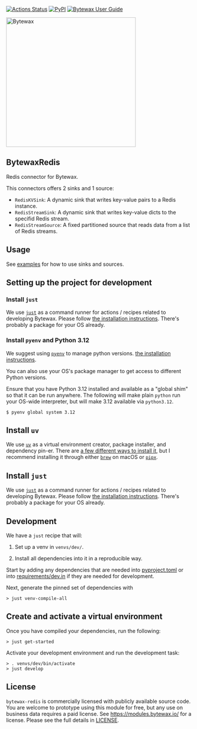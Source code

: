 [![Actions Status](https://github.com/bytewax/bytewax-redis/workflows/CI/badge.svg)](https://github.com/bytewax/bytewax-redis/actions)
[![PyPI](https://img.shields.io/pypi/v/bytewax-redis.svg?style=flat-square)](https://pypi.org/project/bytewax-redis/)
[![Bytewax User Guide](https://img.shields.io/badge/user-guide-brightgreen?style=flat-square)](https://docs.bytewax.io/projects/bytewax-redis/en/stable/)

<picture>
  <source media="(prefers-color-scheme: dark)" srcset="https://user-images.githubusercontent.com/6073079/195393689-7334098b-a8cd-4aaa-8791-e4556c25713e.png" width="350">
  <source media="(prefers-color-scheme: light)" srcset="https://user-images.githubusercontent.com/6073079/194626697-425ade3d-3d72-4b4c-928e-47bad174a376.png" width="350">
  <img alt="Bytewax">
</picture>

## BytewaxRedis

Redis connector for Bytewax.

This connectors offers 2 sinks and 1 source:

- `RedisKVSink`: A dynamic sink that writes key-value pairs to a Redis instance.
- `RedisStreamSink`: A dynamic sink that writes key-value dicts to the specifid Redis stream.
- `RedisStreamSource`: A fixed partitioned source that reads data from a list of Redis streams.

## Usage

See [examples](/examples/redis_connector.py) for how to use sinks and sources.

## Setting up the project for development

### Install `just`

We use [`just`](https://just.systems/man/en/) as a command runner for
actions / recipes related to developing Bytewax. Please follow [the
installation
instructions](https://github.com/casey/just?tab=readme-ov-file#installation).
There's probably a package for your OS already.

### Install `pyenv` and Python 3.12

We suggest using [`pyenv`](https://github.com/pyenv/pyenv)
to manage python versions.
[the installation instructions](https://github.com/pyenv/pyenv?tab=readme-ov-file#installation).

You can also use your OS's package manager to get access to different
Python versions.

Ensure that you have Python 3.12 installed and available as a "global
shim" so that it can be run anywhere. The following will make plain
`python` run your OS-wide interpreter, but will make 3.12 available
via `python3.12`.

```console
$ pyenv global system 3.12
```

## Install `uv`

We use [`uv`](https://github.com/astral-sh/uv) as a virtual
environment creator, package installer, and dependency pin-er. There
are [a few different ways to install
it](https://github.com/astral-sh/uv?tab=readme-ov-file#getting-started),
but I recommend installing it through either
[`brew`](https://brew.sh/) on macOS or
[`pipx`](https://pipx.pypa.io/stable/).

## Install `just`

We use [`just`](https://just.systems/man/en/) as a command runner for
actions / recipes related to developing Bytewax. Please follow [the
installation
instructions](https://github.com/casey/just?tab=readme-ov-file#installation).
There's probably a package for your OS already.

## Development

We have a `just` recipe that will:

1. Set up a venv in `venvs/dev/`.

2. Install all dependencies into it in a reproducible way.

Start by adding any dependencies that are needed into [pyproject.toml](pyproject.toml) or into
[requirements/dev.in](requirements/dev.in) if they are needed for development.

Next, generate the pinned set of dependencies with

```console
> just venv-compile-all
```

## Create and activate a virtual environment

Once you have compiled your dependencies, run the following:

```console
> just get-started
```

Activate your development environment and run the development task:

```console
> . venvs/dev/bin/activate
> just develop
```

## License

`bytewax-redis` is commercially licensed with
publicly available source code. You are welcome to prototype using
this module for free, but any use on business data requires a paid
license. See https://modules.bytewax.io/ for a license. Please see the
full details in [LICENSE](./LICENSE.md).

